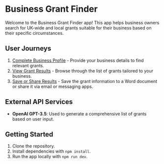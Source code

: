 # Business Grant Finder

Welcome to the Business Grant Finder app! This app helps business owners search for UK-wide and local grants suitable for their business based on their specific circumstances.

## User Journeys

1. [Complete Business Profile](docs/journeys/complete-business-profile.md) - Provide your business details to find relevant grants.
2. [View Grant Results](docs/journeys/view-grant-results.md) - Browse through the list of grants tailored to your business.
3. [Save or Share Results](docs/journeys/save-or-share-results.md) - Save the grant information to a Word document or share it via email or messaging apps.

## External API Services

- **OpenAI GPT-3.5**: Used to generate a comprehensive list of grants based on user input.

## Getting Started

1. Clone the repository.
2. Install dependencies with `npm install`.
3. Run the app locally with `npm run dev`.

